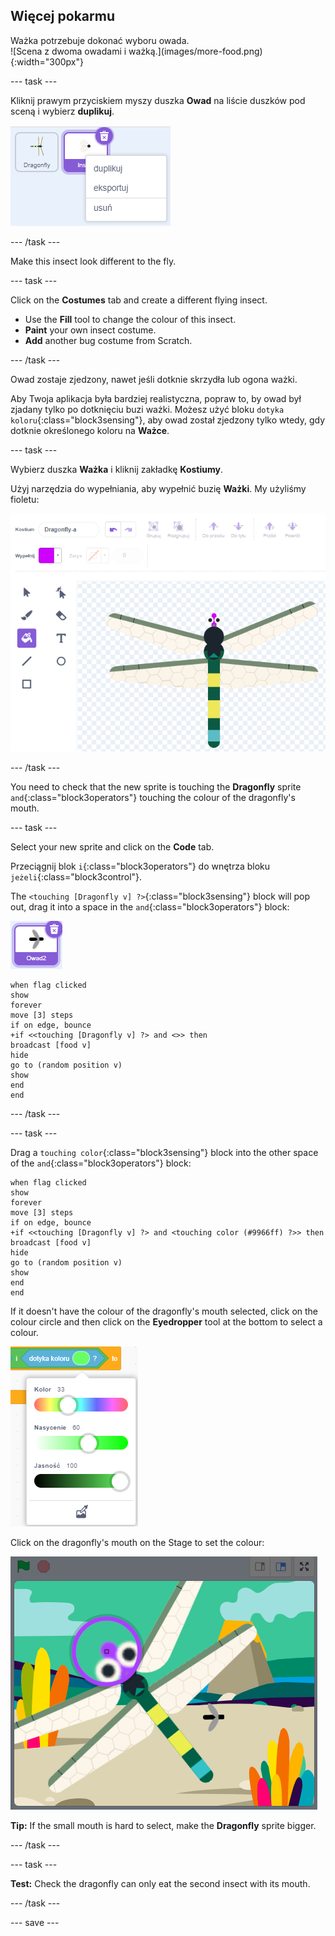## Więcej pokarmu

<div style="display: flex; flex-wrap: wrap">
<div style="flex-basis: 200px; flex-grow: 1; margin-right: 15px;">
Ważka potrzebuje dokonać wyboru owada.
</div>
<div>
![Scena z dwoma owadami i ważką.](images/more-food.png){:width="300px"}
</div>
</div>

--- task ---

Kliknij prawym przyciskiem myszy duszka **Owad** na liście duszków pod sceną i wybierz **duplikuj**.

![Lista duszków z wybranym duszkiem owada i zaznaczonym „duplikuj” w menu.](images/duplicate-insect.png)

--- /task ---

Make this insect look different to the fly.

--- task ---

Click on the **Costumes** tab and create a different flying insect.

+ Use the **Fill** tool to change the colour of this insect.
+ **Paint** your own insect costume.
+ **Add** another bug costume from Scratch.

--- /task ---

Owad zostaje zjedzony, nawet jeśli dotknie skrzydła lub ogona ważki.

Aby Twoja aplikacja była bardziej realistyczna, popraw to, by owad był zjadany tylko po dotknięciu buzi ważki. Możesz użyć bloku `dotyka koloru`{:class="block3sensing"}, aby owad został zjedzony tylko wtedy, gdy dotknie określonego koloru na **Ważce**.

--- task ---

Wybierz duszka **Ważka** i kliknij zakładkę **Kostiumy**.

Użyj narzędzia do wypełniania, aby wypełnić buzię **Ważki**. My użyliśmy fioletu:

![Edytor malowania z wybranym narzędziem Wypełnienie i kostiumem ważki z fioletową buzią.](images/dragonfly-mouth-colour.png)

--- /task ---

You need to check that the new sprite is touching the **Dragonfly** sprite `and`{:class="block3operators"} touching the colour of the dragonfly's mouth.

--- task ---

Select your new sprite and click on the **Code** tab.

Przeciągnij blok `i`{:class="block3operators"} do wnętrza bloku `jeżeli`{:class="block3control"}.

The `<touching [Dragonfly v] ?>`{:class="block3sensing"} block will pop out, drag it into a space in the `and`{:class="block3operators"} block:

![](images/insect2-icon.png)

```blocks3
when flag clicked
show
forever
move [3] steps 
if on edge, bounce
+if <<touching [Dragonfly v] ?> and <>> then
broadcast [food v]
hide
go to (random position v)
show
end
end
```

--- /task ---

--- task ---

Drag a `touching color`{:class="block3sensing"} block into the other space of the `and`{:class="block3operators"} block:

```blocks3
when flag clicked
show
forever
move [3] steps
if on edge, bounce
+if <<touching [Dragonfly v] ?> and <touching color (#9966ff) ?>> then
broadcast [food v]
hide
go to (random position v)
show
end
end
```

If it doesn't have the colour of the dragonfly's mouth selected, click on the colour circle and then click on the **Eyedropper** tool at the bottom to select a colour.

![Menu koła kolorów z narzędziem kroplomierza.](images/colour-eyedropper.png)

Click on the dragonfly's mouth on the Stage to set the colour:

![Kroplomierz z zakreślaczem do wyboru koloru znajdującym się nad fioletową buzią ważki.](images/colour-select.png)

**Tip:** If the small mouth is hard to select, make the **Dragonfly** sprite bigger.

--- /task ---

--- task ---

**Test:** Check the dragonfly can only eat the second insect with its mouth.

--- /task ---

--- save ---

